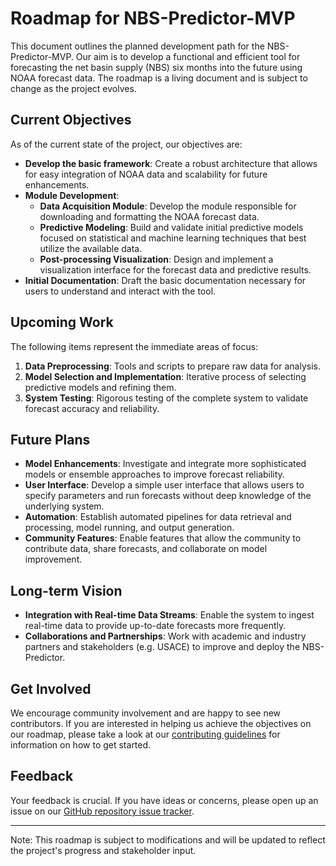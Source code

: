 # Roadmap for NBS-Predictor-MVP

This document outlines the planned development path for the NBS-Predictor-MVP. Our aim is to develop a functional and efficient tool for forecasting the net basin supply (NBS) six months into the future using NOAA forecast data. The roadmap is a living document and is subject to change as the project evolves.

## Current Objectives

As of the current state of the project, our objectives are:

- **Develop the basic framework**: Create a robust architecture that allows for easy integration of NOAA data and scalability for future enhancements.
- **Module Development**:
  - **Data Acquisition Module**: Develop the module responsible for downloading and formatting the NOAA forecast data.
  - **Predictive Modeling**: Build and validate initial predictive models focused on statistical and machine learning techniques that best utilize the available data.
  - **Post-processing Visualization**: Design and implement a visualization interface for the forecast data and predictive results.
- **Initial Documentation**: Draft the basic documentation necessary for users to understand and interact with the tool.

## Upcoming Work

The following items represent the immediate areas of focus:

1. **Data Preprocessing**: Tools and scripts to prepare raw data for analysis.
2. **Model Selection and Implementation**: Iterative process of selecting predictive models and refining them.
3. **System Testing**: Rigorous testing of the complete system to validate forecast accuracy and reliability.

## Future Plans

- **Model Enhancements**: Investigate and integrate more sophisticated models or ensemble approaches to improve forecast reliability.
- **User Interface**: Develop a simple user interface that allows users to specify parameters and run forecasts without deep knowledge of the underlying system.
- **Automation**: Establish automated pipelines for data retrieval and processing, model running, and output generation.
- **Community Features**: Enable features that allow the community to contribute data, share forecasts, and collaborate on model improvement.

## Long-term Vision

- **Integration with Real-time Data Streams**: Enable the system to ingest real-time data to provide up-to-date forecasts more frequently.
- **Collaborations and Partnerships**: Work with academic and industry partners and stakeholders (e.g. USACE) to improve and deploy the NBS-Predictor.

## Get Involved

We encourage community involvement and are happy to see new contributors. If you are interested in helping us achieve the objectives on our roadmap, please take a look at our [contributing guidelines](CONTRIBUTING.md) for information on how to get started.

## Feedback

Your feedback is crucial. If you have ideas or concerns, please open up an issue on our [GitHub repository issue tracker](https://github.com/CIGLR-ai-lab/NBS-Predictor-MVP/issues).

---

Note: This roadmap is subject to modifications and will be updated to reflect the project's progress and stakeholder input.
